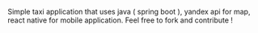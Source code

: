 Simple taxi application that uses java ( spring boot ), yandex api for map, react native for mobile application. Feel free to fork and contribute !
